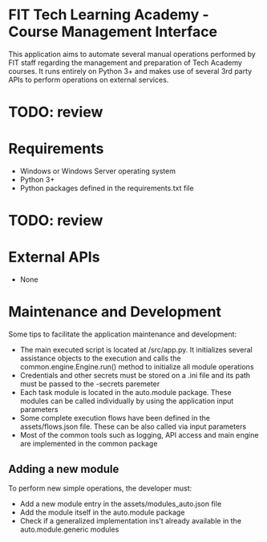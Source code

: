 # FIT Tech Learning Academy - Course Management Interface
This application aims to automate several manual operations performed by FIT staff regarding the management and preparation of Tech Academy courses. It runs entirely on Python 3+ and makes use of several 3rd party APIs to perform operations on external services.

# TODO: review
# Requirements
- Windows or Windows Server operating system
- Python 3+
- Python packages defined in the requirements.txt file

# TODO: review
# External APIs
- None

# Maintenance and Development
Some tips to facilitate the application maintenance and development:
- The main executed script is located at /src/app.py. It initializes several assistance objects to the execution and calls the common.engine.Engine.run() method to initialize all module operations
- Credentials and other secrets must be stored on a .ini file and its path must be passed to the -secrets paremeter
- Each task module is located in the auto.module package. These modules can be called individually by using the application input parameters
- Some complete execution flows have been defined in the assets/flows.json file. These can be also called via input parameters
- Most of the common tools such as logging, API access and main engine are implemented in the common package

## Adding a new module
To perform new simple operations, the developer must:
- Add a new module entry in the assets/modules_auto.json file
- Add the module itself in the auto.module package
- Check if a generalized implementation ins't already available in the auto.module.generic modules
